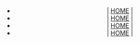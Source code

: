 <!-- TITLE: PACIFICONOTICIAS.COM -->
<!-- SUBTITLE:  Las noticias mas relevantes del pacifico en un solo lugar-->
<header>
 <div>
		<nav>
		<ul>
		<li>|   <a href="home">HOME</a>   |</li>
		<li>|   <a href="home">HOME</a>   |</li>
		<li>|   <a href="home">HOME</a>   |</li>
		<li>|   <a href="home">HOME</a>   |</li>
		</ul>
		</nav>
		</div>
</header>




          